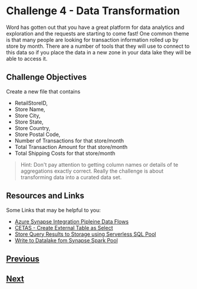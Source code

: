 # Challenge 4 - Data Transformation

Word has gotten out that you have a great platform for data analytics and exploration and the requests are starting to come fast! One common theme is that many people are looking for transaction information rolled up by store by month. There are a number of tools that they will use to connect to this data so if you place the data in a new zone in your data lake they will be able to access it. 

## Challenge Objectives

Create a new file that contains
* RetailStoreID, 
* Store Name, 
* Store City, 
* Store State, 
* Store Country, 
* Store Postal Code, 
* Number of Transactions for that store/month
* Total Transaction Amount for that store/month
* Total Shipping Costs for that store/month

> Hint: Don't pay attention to getting column names or details of te aggregations exactly correct. Really the challenge is about transforming data into a curated data set. 

## Resources and Links

Some Links that may be helpful to you: 
* [Azure Synapse Integration Pipleine Data Flows](https://docs.microsoft.com/en-us/azure/data-factory/control-flow-execute-data-flow-activity)
* [CETAS - Create External Table as Select](https://docs.microsoft.com/en-us/azure/synapse-analytics/sql/develop-tables-cetas)
* [Store Query Results to Storage using Serverless SQL Pool](https://docs.microsoft.com/en-us/azure/synapse-analytics/sql/create-external-table-as-select)
* [Write to Datalake fom Synapse Spark Pool](https://github.com/Azure-Samples/Synapse/blob/main/Notebooks/PySpark/01%20Read%20and%20write%20data%20from%20Azure%20Data%20Lake%20Storage%20Gen2.ipynb)

## [Previous](Challenge-3.md)
## [Next](Challenge-5.md)
